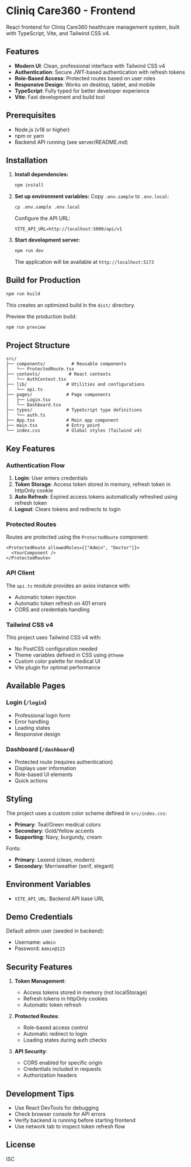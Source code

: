 # Cliniq Care360 - Frontend

React frontend for Cliniq Care360 healthcare management system, built with TypeScript, Vite, and Tailwind CSS v4.

## Features

- **Modern UI**: Clean, professional interface with Tailwind CSS v4
- **Authentication**: Secure JWT-based authentication with refresh tokens
- **Role-Based Access**: Protected routes based on user roles
- **Responsive Design**: Works on desktop, tablet, and mobile
- **TypeScript**: Fully typed for better developer experience
- **Vite**: Fast development and build tool

## Prerequisites

- Node.js (v18 or higher)
- npm or yarn
- Backend API running (see server/README.md)

## Installation

1. **Install dependencies:**

   ```bash
   npm install
   ```

2. **Set up environment variables:**
   Copy `.env.sample` to `.env.local`:

   ```bash
   cp .env.sample .env.local
   ```

   Configure the API URL:

   ```
   VITE_API_URL=http://localhost:5000/api/v1
   ```

3. **Start development server:**

   ```bash
   npm run dev
   ```

   The application will be available at `http://localhost:5173`

## Build for Production

```bash
npm run build
```

This creates an optimized build in the `dist/` directory.

Preview the production build:

```bash
npm run preview
```

## Project Structure

```
src/
├── components/          # Reusable components
│   └── ProtectedRoute.tsx
├── contexts/           # React contexts
│   └── AuthContext.tsx
├── lib/               # Utilities and configurations
│   └── api.ts
├── pages/             # Page components
│   ├── Login.tsx
│   └── Dashboard.tsx
├── types/             # TypeScript type definitions
│   └── auth.ts
├── App.tsx            # Main app component
├── main.tsx           # Entry point
└── index.css          # Global styles (Tailwind v4)
```

## Key Features

### Authentication Flow

1. **Login**: User enters credentials
2. **Token Storage**: Access token stored in memory, refresh token in httpOnly cookie
3. **Auto Refresh**: Expired access tokens automatically refreshed using refresh token
4. **Logout**: Clears tokens and redirects to login

### Protected Routes

Routes are protected using the `ProtectedRoute` component:

```tsx
<ProtectedRoute allowedRoles={["Admin", "Doctor"]}>
  <YourComponent />
</ProtectedRoute>
```

### API Client

The `api.ts` module provides an axios instance with:

- Automatic token injection
- Automatic token refresh on 401 errors
- CORS and credentials handling

### Tailwind CSS v4

This project uses Tailwind CSS v4 with:

- No PostCSS configuration needed
- Theme variables defined in CSS using `@theme`
- Custom color palette for medical UI
- Vite plugin for optimal performance

## Available Pages

### Login (`/login`)

- Professional login form
- Error handling
- Loading states
- Responsive design

### Dashboard (`/dashboard`)

- Protected route (requires authentication)
- Displays user information
- Role-based UI elements
- Quick actions

## Styling

The project uses a custom color scheme defined in `src/index.css`:

- **Primary**: Teal/Green medical colors
- **Secondary**: Gold/Yellow accents
- **Supporting**: Navy, burgundy, cream

Fonts:

- **Primary**: Lexend (clean, modern)
- **Secondary**: Merriweather (serif, elegant)

## Environment Variables

- `VITE_API_URL`: Backend API base URL

## Demo Credentials

Default admin user (seeded in backend):

- Username: `admin`
- Password: `Admin@123`

## Security Features

1. **Token Management**:

   - Access tokens stored in memory (not localStorage)
   - Refresh tokens in httpOnly cookies
   - Automatic token refresh

2. **Protected Routes**:

   - Role-based access control
   - Automatic redirect to login
   - Loading states during auth checks

3. **API Security**:
   - CORS enabled for specific origin
   - Credentials included in requests
   - Authorization headers

## Development Tips

- Use React DevTools for debugging
- Check browser console for API errors
- Verify backend is running before starting frontend
- Use network tab to inspect token refresh flow

## License

ISC
